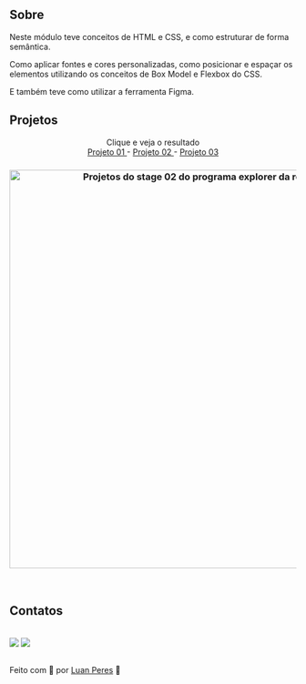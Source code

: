 ## Sobre

Neste módulo teve conceitos de HTML e CSS, e como estruturar de forma semântica. 

Como aplicar fontes e cores personalizadas, como posicionar e espaçar os elementos utilizando os conceitos de Box Model e Flexbox do CSS.

E também teve como utilizar a ferramenta Figma.

## Projetos

<p align="center"> Clique e veja o resultado
  <br>
  <a href=""> Projeto 01 </a> -
  <a href=""> Projeto 02 </a> -
  <a href=""> Projeto 03 </a>
</p>

<h3 align="center">
  <img width="700px" src="https://i.imgur.com/auc8WIs.gif" alt="Projetos do stage 02 do programa explorer da rocketseat." />
</h3>

<br>
<h2>Contatos</h2>

<div>
  <br>
  <a href="https://www.linkedin.com/in/oluanperes/" target="_blank"><img src="https://img.shields.io/badge/-LinkedIn-%230077B5?style=for-the-badge&logo=linkedin&logoColor=white" target="_blank"></a>
  <a href = "mailto:oluanperes@gmail.com"><img src="https://img.shields.io/badge/-Gmail-%23333?style=for-the-badge&logo=gmail&logoColor=white" target="_blank"></a>
</div>

##

Feito com 💜 por [Luan Peres](https://github.com/oluanperes) 👋